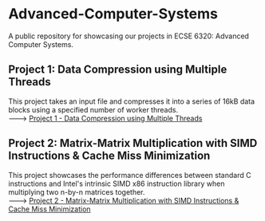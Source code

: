 # Advanced-Computer-Systems
A public repository for showcasing our projects in ECSE 6320: Advanced Computer Systems.

## Project 1: Data Compression using Multiple Threads
This project takes an input file and compresses it into a series of 16kB data blocks using a specified number of worker threads. <br>
---> [Project 1 - Data Compression using Multiple Threads](https://github.com/bernep/Advanced-Computer-Systems/tree/main/Project%201)

## Project 2: Matrix-Matrix Multiplication with SIMD Instructions & Cache Miss Minimization
This project showcases the performance differences between standard C instructions and Intel's intrinsic SIMD x86 instruction library when multiplying two n-by-n matrices together. <br>
---> [Project 2 - Matrix-Matrix Multiplication with SIMD Instructions & Cache Miss Minimization](https://github.com/bernep/Advanced-Computer-Systems/tree/main/Project%202)
